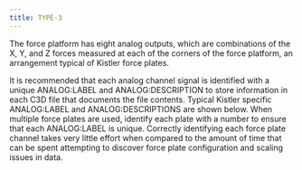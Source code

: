 ```yaml
---
title: TYPE-3
---
```


The force platform has eight analog outputs, which are combinations of the X, Y, and Z forces measured at each of the corners of the force platform, an arrangement typical of Kistler force plates.

It is recommended that each analog channel signal is identified with a unique ANALOG:LABEL and ANALOG:DESCRIPTION to store information in each C3D file that documents the file contents. Typical Kistler specific ANALOG:LABEL and ANALOG:DESCRIPTIONS are shown below.  When multiple force plates are used, identify each plate with a number to ensure that each ANALOG:LABEL is unique.  Correctly identifying each force plate channel takes very little effort when compared to the amount of time that can be spent attempting to discover force plate configuration and scaling issues in data.


